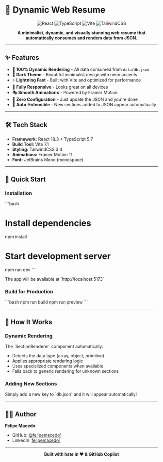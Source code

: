# 🚀 Dynamic Web Resume

<div align="center">

![React](https://img.shields.io/badge/React-18.3-61DAFB?style=for-the-badge&logo=react)
![TypeScript](https://img.shields.io/badge/TypeScript-5.7-3178C6?style=for-the-badge&logo=typescript)
![Vite](https://img.shields.io/badge/Vite-7.1-646CFF?style=for-the-badge&logo=vite)
![TailwindCSS](https://img.shields.io/badge/Tailwind-3.4-38B2AC?style=for-the-badge&logo=tailwind-css)

**A minimalist, dynamic, and visually stunning web resume that automatically consumes and renders data from JSON.**

</div>

---

## ✨ Features

- 🎯 **100% Dynamic Rendering** - All data consumed from `data/db.json`
- 🎨 **Dark Theme** - Beautiful minimalist design with neon accents
- ⚡ **Lightning Fast** - Built with Vite and optimized for performance
- 📱 **Fully Responsive** - Looks great on all devices
- 🎭 **Smooth Animations** - Powered by Framer Motion
- 🔧 **Zero Configuration** - Just update the JSON and you're done
- 🔄 **Auto-Extensible** - New sections added to JSON appear automatically

---

## 🛠️ Tech Stack

- **Framework:** React 18.3 + TypeScript 5.7
- **Build Tool:** Vite 7.1
- **Styling:** TailwindCSS 3.4
- **Animations:** Framer Motion 11
- **Font:** JetBrains Mono (monospace)

---

## 🚀 Quick Start

### Installation

\`\`\`bash
# Install dependencies
npm install

# Start development server
npm run dev
\`\`\`

The app will be available at \`http://localhost:5173\`

### Build for Production

\`\`\`bash
npm run build
npm run preview
\`\`\`

---

## 📝 How It Works

### Dynamic Rendering

The \`SectionRenderer\` component automatically:
- Detects the data type (array, object, primitive)
- Applies appropriate rendering logic
- Uses specialized components when available
- Falls back to generic rendering for unknown sections

### Adding New Sections

Simply add a new key to \`db.json\` and it will appear automatically!

---

## 👨‍💻 Author

**Felipe Macedo**
- GitHub: [@felipemacedo1](https://github.com/felipemacedo1)
- LinkedIn: [felipemacedo1](https://www.linkedin.com/in/felipemacedo1/)

---

<div align="center">

**Built with hate in ❤️ & GitHub Copilot**

</div>
